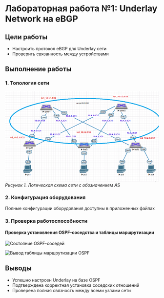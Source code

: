 # Лабораторная работа №1: Underlay Network на eBGP

## Цели работы
- Настроить протокол eBGP для Underlay сети
- Проверить связанность между устройствами

## Выполнение работы

### 1. Топология сети
![Схема сети с выделенными AS](https://github.com/lixadei/Otuslabs/blob/main/lab2/area.png)
*Рисунок 1. Логическая схема сети с обозначением AS*

### 2. Конфигурация оборудования
Полные конфигурации оборудования доступны в приложенных файлах

### 3. Проверка работоспособности

#### Проверка установления OSPF-соседства и таблицы маршрутизации
![Состояние OSPF-соседей](https://github.com/user-attachments/assets/0bdb3af2-1b36-4cdd-aa2a-8555123b4cb2)

![Вывод таблицы маршрутизации OSPF](https://github.com/user-attachments/assets/de1aca8f-d42d-4a4a-ab38-b826947bb95d)

## Выводы
- Успешно настроен Underlay на базе OSPF
- Подтверждена корректная установка соседских отношений
- Проверена полная связность между всеми узлами сети
